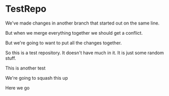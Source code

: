 # TestRepo
We've made changes in another branch that started out on the same line.

But when we merge everything together we should get a conflict.

But we're going to want to put all the changes together.

So this is a test repository.  It doesn't have much in it.  It is just some random stuff.

This is another test

We're going to squash this up

Here we go